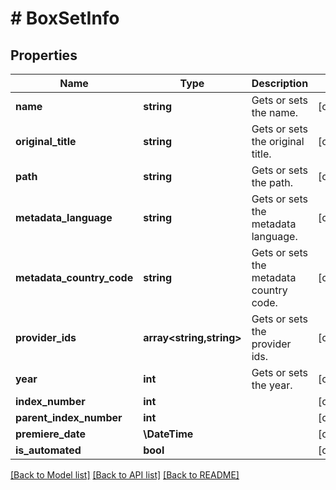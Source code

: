 # # BoxSetInfo

## Properties

Name | Type | Description | Notes
------------ | ------------- | ------------- | -------------
**name** | **string** | Gets or sets the name. | [optional]
**original_title** | **string** | Gets or sets the original title. | [optional]
**path** | **string** | Gets or sets the path. | [optional]
**metadata_language** | **string** | Gets or sets the metadata language. | [optional]
**metadata_country_code** | **string** | Gets or sets the metadata country code. | [optional]
**provider_ids** | **array<string,string>** | Gets or sets the provider ids. | [optional]
**year** | **int** | Gets or sets the year. | [optional]
**index_number** | **int** |  | [optional]
**parent_index_number** | **int** |  | [optional]
**premiere_date** | **\DateTime** |  | [optional]
**is_automated** | **bool** |  | [optional]

[[Back to Model list]](../../README.md#models) [[Back to API list]](../../README.md#endpoints) [[Back to README]](../../README.md)

